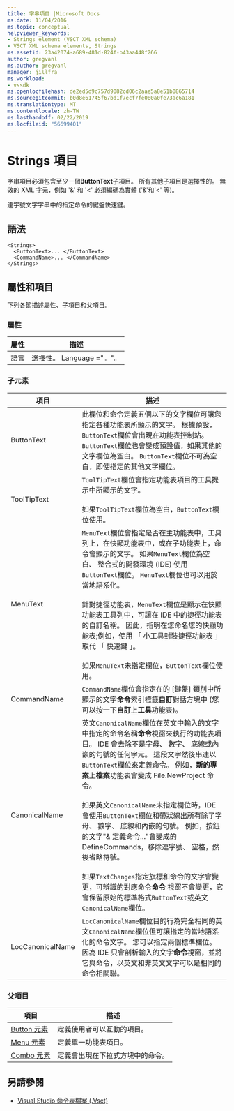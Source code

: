 ```yaml
---
title: 字串項目 |Microsoft Docs
ms.date: 11/04/2016
ms.topic: conceptual
helpviewer_keywords:
- Strings element (VSCT XML schema)
- VSCT XML schema elements, Strings
ms.assetid: 23a42074-a689-481d-824f-b43aa448f266
author: gregvanl
ms.author: gregvanl
manager: jillfra
ms.workload:
- vssdk
ms.openlocfilehash: de2ed5d9c757d9082cd06c2aae5a8e51b0865714
ms.sourcegitcommit: b0d8e61745f67bd1f7ecf7fe080a0fe73ac6a181
ms.translationtype: MT
ms.contentlocale: zh-TW
ms.lasthandoff: 02/22/2019
ms.locfileid: "56699401"
---
```

# <a name="strings-element"></a>Strings 項目
字串項目必須包含至少一個**ButtonText**子項目。 所有其他子項目是選擇性的。 無效的 XML 字元，例如 '&' 和 '<' 必須編碼為實體 ('&amp;'和'&lt;' 等)。

 連字號文字字串中的指定命令的鍵盤快速鍵。

## <a name="syntax"></a>語法

```
<Strings>
  <ButtonText>... </ButtonText>
  <CommandName>... </CommandName>
</Strings>
```

## <a name="attributes-and-elements"></a>屬性和項目
 下列各節描述屬性、子項目和父項目。

### <a name="attributes"></a>屬性

|屬性|描述|
|---------------|-----------------|
|語言|選擇性。 Language ="。"。|

### <a name="child-elements"></a>子元素

|項目|描述|
|-------------|-----------------|
|ButtonText|此欄位和命令定義五個以下的文字欄位可讓您指定各種功能表所顯示的文字。 根據預設，`ButtonText`欄位會出現在功能表控制站。 `ButtonText`欄位也會變成預設值，如果其他的文字欄位為空白。 `ButtonText`欄位不可為空白，即使指定的其他文字欄位。|
|ToolTipText|`ToolTipText`欄位會指定功能表項目的工具提示中所顯示的文字。<br /><br /> 如果`ToolTipText`欄位為空白，`ButtonText`欄位使用。|
|MenuText|`MenuText`欄位會指定是否在主功能表中，工具列上，在快顯功能表中，或在子功能表上，命令會顯示的文字。 如果`MenuText`欄位為空白、 整合式的開發環境 (IDE) 使用`ButtonText`欄位。 `MenuText`欄位也可以用於當地語系化。<br /><br /> 針對捷徑功能表，`MenuText`欄位是顯示在快顯功能表工具列中，可讓在 IDE 中的捷徑功能表的自訂名稱。 因此，指明在您命名您的快顯功能表;例如，使用 「 小工具封裝捷徑功能表 」 取代 「 快速鍵 」。<br /><br /> 如果`MenuText`未指定欄位，`ButtonText`欄位使用。|
|CommandName|`CommandName`欄位會指定在的 [鍵盤] 類別中所顯示的文字**命令**索引標籤**自訂**對話方塊中 (您可以按一下**自訂**上**工具**功能表)。|
|CanonicalName|英文`CanonicalName`欄位在英文中輸入的文字中指定的命令名稱**命令**視窗來執行的功能表項目。 IDE 會去除不是字母、 數字、 底線或內嵌的句號的任何字元。 這段文字然後串連以`ButtonText`欄位來定義命令。 例如，**新的專案**上**檔案**功能表會變成 File.NewProject 命令。<br /><br /> 如果英文`CanonicalName`未指定欄位時，IDE 會使用`ButtonText`欄位和帶狀線出所有除了字母、 數字、 底線和內嵌的句號。 例如，按鈕的文字"& 定義命令..."會變成的 DefineCommands，移除連字號、 空格，然後省略符號。<br /><br /> 如果`TextChanges`指定旗標和命令的文字會變更，可辨識的對應命令**命令** 視窗不會變更，它會保留原始的標準格式`ButtonText`或英文`CanonicalName`欄位。|
|LocCanonicalName|`LocCanonicalName`欄位目的行為完全相同的英文`CanonicalName`欄位但可讓指定的當地語系化的命令文字。 您可以指定兩個標準欄位。 因為 IDE 只會剖析輸入的文字**命令**視窗，並將它與命令，以英文和非英文文字可以是相同的命令相關聯。|

### <a name="parent-elements"></a>父項目

|項目|描述|
|-------------|-----------------|
|[Button 元素](../extensibility/button-element.md)|定義使用者可以互動的項目。|
|[Menu 元素](../extensibility/menu-element.md)|定義單一功能表項目。|
|[Combo 元素](../extensibility/combo-element.md)|定義會出現在下拉式方塊中的命令。|

## <a name="see-also"></a>另請參閱
- [Visual Studio 命令表檔案 (.Vsct)](../extensibility/internals/visual-studio-command-table-dot-vsct-files.md)